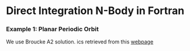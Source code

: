 # Direct Integration N-Body in Fortran


### Example 1: Planar Periodic Orbit 
We use Broucke A2 solution. ics retrieved from this [webpage](https://observablehq.com/@rreusser/periodic-planar-three-body-orbits)

